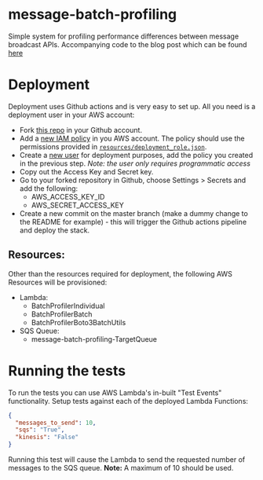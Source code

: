 # message-batch-profiling
Simple system for profiling performance differences between message broadcast APIs. Accompanying code to the blog post
which can be found [here](#TODO)

# Deployment
Deployment uses Github actions and is very easy to set up. All you need is a deployment user in your AWS account:
* Fork [this repo](https://github.com/g-farrow/message-batch-profiling) in your Github account.
* Add a [new IAM policy](https://console.aws.amazon.com/iam/home?region=eu-west-1#/policies) in you AWS account. The 
policy should use the permissions provided in 
[`resources/deployment_role.json`](https://github.com/g-farrow/message-batch-profiling/blob/master/resources/deployment_role.json).
* Create a [new user](https://console.aws.amazon.com/iam/home?region=eu-west-1#/users) for deployment purposes, add the 
policy you created in the previous step. _Note: the user only requires programmatic access_
* Copy out the Access Key and Secret key.
* Go to your forked repository in Github, choose Settings > Secrets and add the following:
  * AWS_ACCESS_KEY_ID
  * AWS_SECRET_ACCESS_KEY
* Create a new commit on the master branch (make a dummy change to the README for example) - this will trigger the 
Github actions pipeline and deploy the stack.

## Resources:
Other than the resources required for deployment, the following AWS Resources will be provisioned:
* Lambda:
  * BatchProfilerIndividual
  * BatchProfilerBatch
  * BatchProfilerBoto3BatchUtils
* SQS Queue:
  * message-batch-profiling-TargetQueue

# Running the tests
To run the tests you can use AWS Lambda's in-built "Test Events" functionality. Setup tests against each of the deployed
Lambda Functions:
```json
{
  "messages_to_send": 10,
  "sqs": "True",
  "kinesis": "False"
}
```
Running this test will cause the Lambda to send the requested number of messages to the SQS queue. **Note:** A maximum 
of 10 should be used.